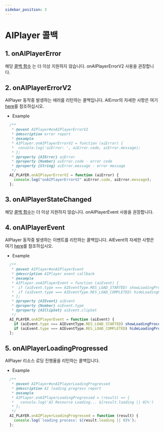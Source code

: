 ```yaml
---
sidebar_position: 3
---
```


# AIPlayer 콜백

## 1. onAIPlayerError

해당 [콜백 함수](../../../1.3.x/aihuman/web-sdk/apis/aiplayer-callback.md)
는 더 이상 지원하지 않습니다.
onAIPlayerErrorV2 사용을 권장합니다.

## 2. onAIPlayerErrorV2

AIPlayer 동작중 발생하는 에러를 리턴하는 콜백입니다. AIError의 자세한 사항은 여기 [here](../apis/aiplayer-data.md)를 참조하십시오. 

- Example

```javascript
  /**
   * @event AIPlayer#onAIPlayerErrorV2
   * @description error report
   * @example
   * AIPlayer.onAIPlayerErrorV2 = function (aiError) {
   *  console.log('aiError: ', aiError.code, aiError.message);
   * };
   * @property {AIError} aiError 
   * @property {Number} aiError.code - error code 
   * @property {String} aiError.message - error message
   */
  AI_PLAYER.onAIPlayerErrorV2 = function (aiError) {
    console.log("onAIPlayerErrorV2" aiError.code, aiError.message);
  };
```

## 3. onAIPlayerStateChanged

해당 [콜백 함수](../../../1.3.x/aihuman/web-sdk/apis/aiplayer-callback)는 더 이상 지원하지 않습니다.
onAIPlayerEvent 사용을 권장합니다.

## 4. onAIPlayerEvent

AIPlayer 동작중 발생하는 이벤트를 리턴하는 콜백입니다. AIEvent의 자세한 사항은 여기 [here](../apis/aiplayer-data.md)를 참조하십시오. 

- Example

```javascript
  /**
   * @event AIPlayer#onAIPlayerEvent
   * @description AIPlayer event callback 
   * @example
   * AIPlayer.onAIPlayerEvent = function (aiEvent) {
   *  if (aiEvent.type === AIEventType.RES_LOAD_STARTED) showLoadingProcess();
   *  if (aiEvent.type === AIEventType.RES_LOAD_COMPLETED) hideLoadingProcess();
   * };
   * @property {AIEvent} aiEvent
   * @property {Number} aiEvent.type 
   * @property {AIClipSet} aiEvent.clipSet
   */
  AI_PLAYER.onAIPlayerEvent = function (aiEvent) {
    if (aiEvent.type === AIEventType.RES_LOAD_STARTED) showLoadingProcess();
    if (aiEvent.type === AIEventType.RES_LOAD_COMPLETED) hideLoadingProcess();
  };
```

## 5. onAIPlayerLoadingProgressed

AIPlayer 리소스 로딩 진행율을 리턴하는 콜백입니다.

- Example

```javascript
  /**
   * @event AIPlayer#onAIPlayerLoadingProgressed
   * @description AI loading progress report 
   * @example
   * AIPlayer.onAIPlayerLoadingProgressed = (result) => {
   *   console.log('AI Resource Loading... ${result.loading || 0}%')
   * };
   */
  AI_PLAYER.onAIPlayerLoadingProgressed = function (result) {
    console.log(`loading process: ${result.loading || 0}%`);
  };
```
